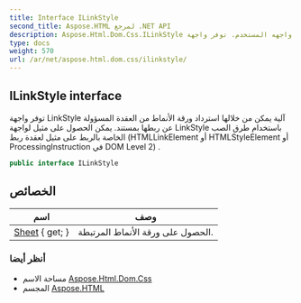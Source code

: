 ```yaml
---
title: Interface ILinkStyle
second_title: Aspose.HTML لمرجع .NET API
description: Aspose.Html.Dom.Css.ILinkStyle واجهه المستخدم. توفر واجهة LinkStyle آلية يمكن من خلالها استرداد ورقة الأنماط من العقدة المسؤولة عن ربطها بمستند. يمكن الحصول على مثيل لواجهة LinkStyle باستخدام طرق الصب الخاصة بالربط على مثيل لعقدة ربط HTMLLinkElement أو HTMLStyleElement أو ProcessingInstruction في DOM Level 2 .
type: docs
weight: 570
url: /ar/net/aspose.html.dom.css/ilinkstyle/
---
```

## ILinkStyle interface

توفر واجهة LinkStyle آلية يمكن من خلالها استرداد ورقة الأنماط من العقدة المسؤولة عن ربطها بمستند. يمكن الحصول على مثيل لواجهة LinkStyle باستخدام طرق الصب الخاصة بالربط على مثيل لعقدة ربط (HTMLLinkElement أو HTMLStyleElement أو ProcessingInstruction في DOM Level 2) .

```csharp
public interface ILinkStyle
```

## الخصائص

| اسم | وصف |
| --- | --- |
| [Sheet](../../aspose.html.dom.css/ilinkstyle/sheet/) { get; } | الحصول على ورقة الأنماط المرتبطة. |

### أنظر أيضا

* مساحة الاسم [Aspose.Html.Dom.Css](../../aspose.html.dom.css/)
* المجسم [Aspose.HTML](../../)


